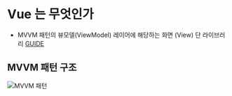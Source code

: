 # Vue 는 무엇인가
* MVVM 패턴의 뷰모델(ViewModel) 레이어에 해당하는 화면 (View) 단 라이브러리
[GUIDE](https://012.vuejs.org/guide/)
## MVVM 패턴 구조
![MVVM 패턴](https://012.vuejs.org/images/mvvm.png)